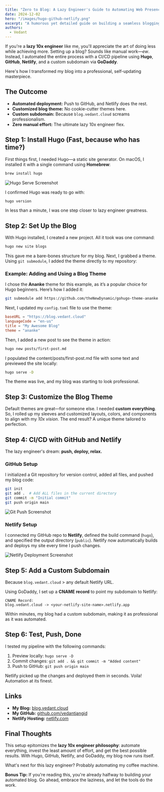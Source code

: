 ```yaml
---
title: "Zero to Blog: A Lazy Engineer's Guide to Automating Web Presence"
date: 2024-12-02
hero: "/images/hugo-github-netlify.png"
excerpt: "A humorous yet detailed guide on building a seamless blogging workflow using Hugo, GitHub, Netlify, and GoDaddy subdomains, the lazy engineer's way."
authors:
  - Vedant
---
```


If you're a **lazy 10x engineer** like me, you'll appreciate the art of doing less while achieving more. Setting up a blog? Sounds like manual work—_ew_. Instead, I automated the entire process with a CI/CD pipeline using **Hugo**, **GitHub**, **Netlify**, and a custom subdomain via **GoDaddy**.

Here's how I transformed my blog into a professional, self-updating masterpiece.

## The Outcome

- **Automated deployment:** Push to GitHub, and Netlify does the rest.
- **Customized blog theme:** No cookie-cutter themes here.
- **Custom subdomain:** Because `blog.vedant.cloud` screams professionalism.
- **Zero manual effort:** The ultimate lazy 10x engineer flex.

## Step 1: Install Hugo (Fast, because who has time?)

First things first, I needed Hugo—a static site generator. On macOS, I installed it with a single command using **Homebrew**:

```bash
brew install hugo
```

![Hugo Serve Screenshot](/images/hugo-serve.png)

I confirmed Hugo was ready to go with:

```bash
hugo version
```

In less than a minute, I was one step closer to lazy engineer greatness.

## Step 2: Set Up the Blog

With Hugo installed, I created a new project. All it took was one command:

```bash
hugo new site blogs
```

This gave me a bare-bones structure for my blog. Next, I grabbed a theme. Using `git submodule`, I added the theme directly to my repository:

### Example: Adding and Using a Blog Theme

I chose the **Ananke** theme for this example, as it’s a popular choice for Hugo beginners. Here’s how I added it:

```bash
git submodule add https://github.com/theNewDynamic/gohugo-theme-ananke.git themes/ananke
```

Next, I updated my `config.toml` file to use the theme:

```toml
baseURL = "https://blog.vedant.cloud"
languageCode = "en-us"
title = "My Awesome Blog"
theme = "ananke"
```

Then, I added a new post to see the theme in action:

```bash
hugo new posts/first-post.md
```

I populated the content/posts/first-post.md file with some text and previewed the site locally:

```bash
hugo serve -D
```

The theme was live, and my blog was starting to look professional.

## Step 3: Customize the Blog Theme

Default themes are great—for someone else. I needed **custom everything**. So, I rolled up my sleeves and customized layouts, colors, and components to align with my _10x vision_. The end result? A unique theme tailored to perfection.

## Step 4: CI/CD with GitHub and Netlify

The lazy engineer's dream: **push, deploy, relax.**

### GitHub Setup

I initialized a Git repository for version control, added all files, and pushed my blog code:

```bash
git init
git add .  # Add ALL files in the current directory
git commit -m "Initial commit"
git push origin main
```

![Git Push Screenshot](/images/git-push.png)

### Netlify Setup

I connected my GitHub repo to **Netlify**, defined the build command (`hugo`), and specified the output directory (`public`). Netlify now automatically builds and deploys my site every time I push changes.

![Netlify Deployment Screenshot](/images/netlify-deploy.png)

## Step 5: Add a Custom Subdomain

Because `blog.vedant.cloud` > any default Netlify URL.

Using GoDaddy, I set up a **CNAME record** to point my subdomain to Netlify:

```plaintext
CNAME Record:
blog.vedant.cloud -> <your-netlify-site-name>.netlify.app
```

Within minutes, my blog had a custom subdomain, making it as professional as it was automated.

## Step 6: Test, Push, Done

I tested my pipeline with the following commands:

1. Preview locally: `hugo serve -D`
2. Commit changes: `git add . && git commit -m "Added content"`
3. Push to GitHub: `git push origin main`

Netlify picked up the changes and deployed them in seconds. Voila! Automation at its finest.

## Links

- **My Blog:** [blog.vedant.cloud](https://blog.vedant.cloud)
- **My GitHub:** [github.com/vedantjangid](https://github.com/vedantjangid)
- **Netlify Hosting:** [netlify.com](https://www.netlify.com)

## Final Thoughts

This setup epitomizes the **lazy 10x engineer philosophy**: automate everything, invest the least amount of effort, and get the best possible results. With Hugo, GitHub, Netlify, and GoDaddy, my blog now runs itself.

What's next for this lazy engineer? Probably automating my coffee machine.

**Bonus Tip:** If you're reading this, you're already halfway to building your automated blog. Go ahead, embrace the laziness, and let the tools do the work.
